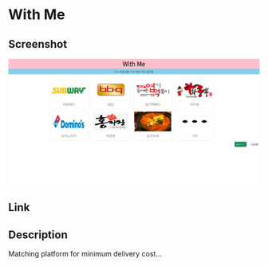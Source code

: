 # With Me

## **Screenshot**

<img src="capture.PNG">

## **Link**

## **Description**

Matching platform for minimum delivery cost...

